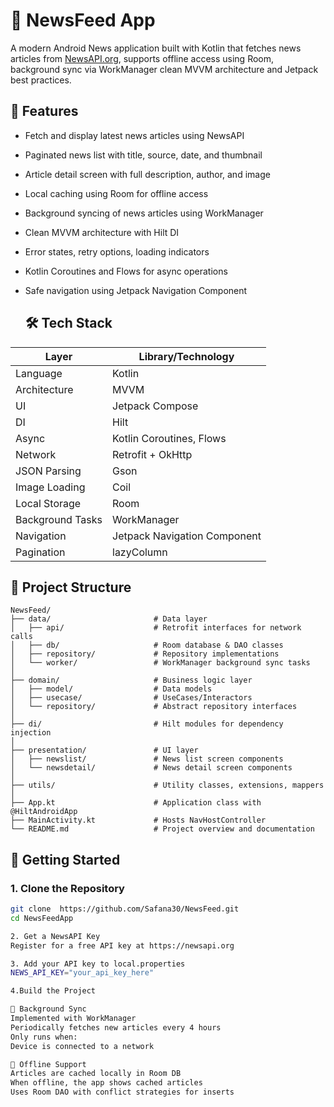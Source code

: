 # 📰 NewsFeed App

A modern Android News application built with Kotlin that fetches news articles from [NewsAPI.org](https://newsapi.org/), 
supports offline access using Room, background sync via WorkManager clean MVVM architecture and Jetpack best practices.

## 📱 Features

- Fetch and display latest news articles using NewsAPI
- Paginated news list with title, source, date, and thumbnail
- Article detail screen with full description, author, and image
- Local caching using Room for offline access
- Background syncing of news articles using WorkManager
- Clean MVVM architecture with Hilt DI
- Error states, retry options, loading indicators
- Kotlin Coroutines and Flows for async operations
- Safe navigation using Jetpack Navigation Component

  ## 🛠️ Tech Stack

| Layer              | Library/Technology                  |
|-------------------|-------------------------------------|
| Language          | Kotlin                              |
| Architecture      | MVVM                                |
| UI                | Jetpack Compose              |
| DI                | Hilt                                |
| Async             | Kotlin Coroutines, Flows            |
| Network           | Retrofit + OkHttp                   |
| JSON Parsing      | Gson                                |
| Image Loading     | Coil                                |
| Local Storage     | Room                                |
| Background Tasks  | WorkManager                         |
| Navigation        | Jetpack Navigation Component        |
| Pagination        | lazyColumn              |

## 🧱 Project Structure

```plaintext
NewsFeed/
├── data/                       # Data layer
│   ├── api/                    # Retrofit interfaces for network calls
│   ├── db/                     # Room database & DAO classes
│   ├── repository/             # Repository implementations
│   └── worker/                 # WorkManager background sync tasks
│
├── domain/                     # Business logic layer
│   ├── model/                  # Data models 
│   ├── usecase/                # UseCases/Interactors
│   └── repository/             # Abstract repository interfaces
│
├── di/                         # Hilt modules for dependency injection
│
├── presentation/               # UI layer
│   ├── newslist/               # News list screen components
│   └── newsdetail/             # News detail screen components
│
├── utils/                      # Utility classes, extensions, mappers
│
├── App.kt                      # Application class with @HiltAndroidApp
├── MainActivity.kt             # Hosts NavHostController
└── README.md                   # Project overview and documentation
```



## 🚀 Getting Started

### 1. Clone the Repository
```bash
git clone  https://github.com/Safana30/NewsFeed.git
cd NewsFeedApp

2. Get a NewsAPI Key
Register for a free API key at https://newsapi.org

3. Add your API key to local.properties
NEWS_API_KEY="your_api_key_here"

4.Build the Project

🔄 Background Sync
Implemented with WorkManager
Periodically fetches new articles every 4 hours
Only runs when:
Device is connected to a network

📡 Offline Support
Articles are cached locally in Room DB
When offline, the app shows cached articles
Uses Room DAO with conflict strategies for inserts




